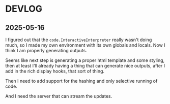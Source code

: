 # DEVLOG

## 2025-05-16

I figured out that the `code.InteractiveInterpreter` really wasn't doing much,
so I made my own environment with its own globals and locals. Now I think I am
properly generating outputs. 

Seems like next step is generating a proper html template and some styling, 
then at least I'll already having a thing that can generate nice outputs, after
I add in the rich display hooks, that sort of thing.

Then I need to add support for the hashing and only selective running of code.

And I need the server that can stream the updates.
